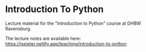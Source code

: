 # Introduction To Python
Lecture material for the "Introduction to Python" course at DHBW Ravensburg.

The lecture notes are available here: https://jspieler.netlify.app/teaching/introduction-to-python
